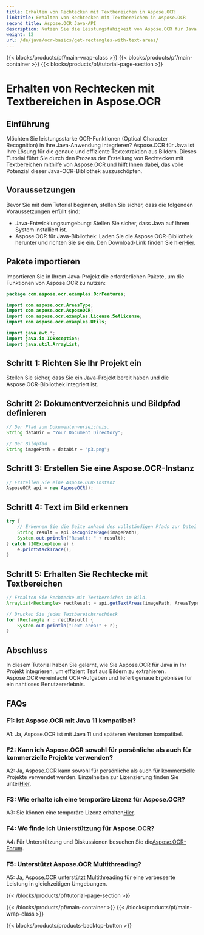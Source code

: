 ```yaml
---
title: Erhalten von Rechtecken mit Textbereichen in Aspose.OCR
linktitle: Erhalten von Rechtecken mit Textbereichen in Aspose.OCR
second_title: Aspose.OCR Java-API
description: Nutzen Sie die Leistungsfähigkeit von Aspose.OCR für Java. Erfahren Sie in dieser Schritt-für-Schritt-Anleitung, wie Sie nahtlos Text aus Bildern extrahieren. Jetzt herunterladen für eine effiziente Texterkennung.
weight: 12
url: /de/java/ocr-basics/get-rectangles-with-text-areas/
---
```


{{< blocks/products/pf/main-wrap-class >}}
{{< blocks/products/pf/main-container >}}
{{< blocks/products/pf/tutorial-page-section >}}

# Erhalten von Rechtecken mit Textbereichen in Aspose.OCR

## Einführung

Möchten Sie leistungsstarke OCR-Funktionen (Optical Character Recognition) in Ihre Java-Anwendung integrieren? Aspose.OCR für Java ist Ihre Lösung für die genaue und effiziente Textextraktion aus Bildern. Dieses Tutorial führt Sie durch den Prozess der Erstellung von Rechtecken mit Textbereichen mithilfe von Aspose.OCR und hilft Ihnen dabei, das volle Potenzial dieser Java-OCR-Bibliothek auszuschöpfen.

## Voraussetzungen

Bevor Sie mit dem Tutorial beginnen, stellen Sie sicher, dass die folgenden Voraussetzungen erfüllt sind:

- Java-Entwicklungsumgebung: Stellen Sie sicher, dass Java auf Ihrem System installiert ist.
-  Aspose.OCR für Java-Bibliothek: Laden Sie die Aspose.OCR-Bibliothek herunter und richten Sie sie ein. Den Download-Link finden Sie hier[Hier](https://releases.aspose.com/ocr/java/).

## Pakete importieren

Importieren Sie in Ihrem Java-Projekt die erforderlichen Pakete, um die Funktionen von Aspose.OCR zu nutzen:

```java
package com.aspose.ocr.examples.OcrFeatures;

import com.aspose.ocr.AreasType;
import com.aspose.ocr.AsposeOCR;
import com.aspose.ocr.examples.License.SetLicense;
import com.aspose.ocr.examples.Utils;

import java.awt.*;
import java.io.IOException;
import java.util.ArrayList;
```

## Schritt 1: Richten Sie Ihr Projekt ein

Stellen Sie sicher, dass Sie ein Java-Projekt bereit haben und die Aspose.OCR-Bibliothek integriert ist.

## Schritt 2: Dokumentverzeichnis und Bildpfad definieren

```java
// Der Pfad zum Dokumentenverzeichnis.
String dataDir = "Your Document Directory";

// Der Bildpfad
String imagePath = dataDir + "p3.png";
```

## Schritt 3: Erstellen Sie eine Aspose.OCR-Instanz

```java
// Erstellen Sie eine Aspose.OCR-Instanz
AsposeOCR api = new AsposeOCR();
```

## Schritt 4: Text im Bild erkennen

```java
try {
    // Erkennen Sie die Seite anhand des vollständigen Pfads zur Datei
    String result = api.RecognizePage(imagePath);
    System.out.println("Result: " + result);
} catch (IOException e) {
    e.printStackTrace();
}
```

## Schritt 5: Erhalten Sie Rechtecke mit Textbereichen

```java
// Erhalten Sie Rechtecke mit Textbereichen im Bild.
ArrayList<Rectangle> rectResult = api.getTextAreas(imagePath, AreasType.PARAGRAPHS, true);

// Drucken Sie jedes Textbereichsrechteck
for (Rectangle r : rectResult) {
    System.out.println("Text area:" + r);
}
```

## Abschluss

In diesem Tutorial haben Sie gelernt, wie Sie Aspose.OCR für Java in Ihr Projekt integrieren, um effizient Text aus Bildern zu extrahieren. Aspose.OCR vereinfacht OCR-Aufgaben und liefert genaue Ergebnisse für ein nahtloses Benutzererlebnis.

## FAQs

### F1: Ist Aspose.OCR mit Java 11 kompatibel?

A1: Ja, Aspose.OCR ist mit Java 11 und späteren Versionen kompatibel.

### F2: Kann ich Aspose.OCR sowohl für persönliche als auch für kommerzielle Projekte verwenden?

 A2: Ja, Aspose.OCR kann sowohl für persönliche als auch für kommerzielle Projekte verwendet werden. Einzelheiten zur Lizenzierung finden Sie unter[Hier](https://purchase.aspose.com/buy).

### F3: Wie erhalte ich eine temporäre Lizenz für Aspose.OCR?

 A3: Sie können eine temporäre Lizenz erhalten[Hier](https://purchase.aspose.com/temporary-license/).

### F4: Wo finde ich Unterstützung für Aspose.OCR?

 A4: Für Unterstützung und Diskussionen besuchen Sie die[Aspose.OCR-Forum](https://forum.aspose.com/c/ocr/16).

### F5: Unterstützt Aspose.OCR Multithreading?

A5: Ja, Aspose.OCR unterstützt Multithreading für eine verbesserte Leistung in gleichzeitigen Umgebungen.

{{< /blocks/products/pf/tutorial-page-section >}}

{{< /blocks/products/pf/main-container >}}
{{< /blocks/products/pf/main-wrap-class >}}

{{< blocks/products/products-backtop-button >}}
